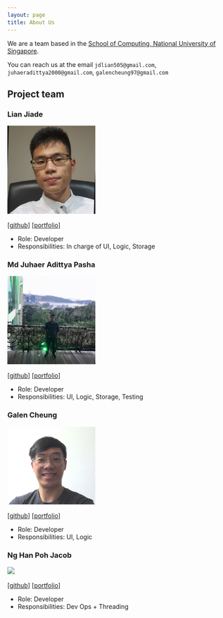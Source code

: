 ```yaml
---
layout: page
title: About Us
---
```


We are a team based in the [School of Computing, National University of Singapore](http://www.comp.nus.edu.sg).

You can reach us at the email `jdlian505@gmail.com`, `juhaeradittya2000@gmail.com`, `galencheung97@gmail.com`

## Project team

### Lian Jiade

<img src="images/csjiade.png" width="200px">

[[github](https://github.com/CSjiade)]
[[portfolio](team/csjiade.md)]

* Role: Developer
* Responsibilities: In charge of UI, Logic, Storage

###  Md Juhaer Adittya Pasha

<img src="images/pasha-292.png" width="200px">

[[github](http://github.com/pasha-292)]
[[portfolio](team/pasha-292.md)]

* Role: Developer
* Responsibilities: UI, Logic, Storage, Testing

### Galen Cheung

<img src="images/cheunggalen.png" width="200px">

[[github](http://github.com/cheunggalen)]
[[portfolio](team/cheunggalen.md)]

* Role: Developer
* Responsibilities: UI, Logic

### Ng Han Poh Jacob

<img src="images/jacob-109.png" width="200px">

[[github](http://github.com/Jacob-109)]
[[portfolio](team/Jacob-109.md)]

* Role: Developer
* Responsibilities: Dev Ops + Threading


